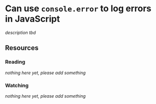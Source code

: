 # Can use `console.error` to log errors in JavaScript

_description tbd_

## Resources

### Reading

_nothing here yet, please add something_

### Watching

_nothing here yet, please add something_
